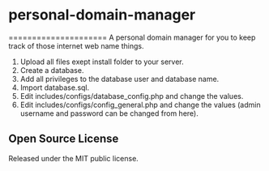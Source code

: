 # personal-domain-manager
=====================
A personal domain manager for you to keep track of those internet web name things.

1. Upload all files exept install folder to your server.
2. Create a database.
3. Add all privileges to the database user and database name.
4. Import database.sql.
5. Edit includes/configs/database_config.php and change the values.
6. Edit includes/configs/config_general.php and change the values (admin username and password can be changed from here).

## Open Source License

Released under the MIT public license.